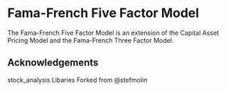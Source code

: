 # Fama-French Five Factor Model

The Fama-French Five Factor Model is an extension of the Capital Asset Pricing Model and the Fama-French Three Factor Model.

## Acknowledgements

stock_analysis Libaries Forked from @stefmolin
